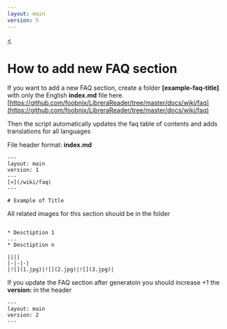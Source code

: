 ```yaml
---
layout: main
version: 5
---
```

[<](/wiki/faq)

# How to add new FAQ section

If you want to add a new FAQ section, create a folder **[example-faq-title]** with only the English **index.md** file here.
[https://github.com/foobnix/LibreraReader/tree/master/docs/wiki/faq](https://github.com/foobnix/LibreraReader/tree/master/docs/wiki/faq)

Then the script automatically updates the faq table of contents and adds translations for all languages

File header format: **index.md**

```
---
layout: main
version: 1
---
[<](/wiki/faq)
---

# Example of Title

```

All related images for this section should be in the folder
```

* Desctiption 1
...
* Desctiption n

||||
|-|-|-|
|![](1.jpg)|![](2.jpg)|![](3.jpg)|

```

If you update the FAQ section after generatoin you should increase +1 the **version:** in the header 
```
---
layout: main
version: 2
---
```